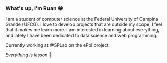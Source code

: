 ### What's up, I'm Ruan :grin:

I am a student of computer science at the Federal University of Campina Grande (UFCG). I love to develop projects that are outside my scope, I feel that it makes me learn more. I am interested in learning about everything, and lately I have been dedicated to data science and web programming.


Currently working at @SPLab on the ePol project.


*Everything is lesson* :rocket:
